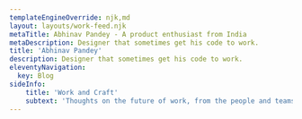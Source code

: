 ```yaml
---
templateEngineOverride: njk,md
layout: layouts/work-feed.njk
metaTitle: Abhinav Pandey - A product enthusiast from India
metaDescription: Designer that sometimes get his code to work.
title: 'Abhinav Pandey'
description: Designer that sometimes get his code to work.
eleventyNavigation:
  key: Blog
sideInfo:
    title: 'Work and Craft'
    subtext: 'Thoughts on the future of work, from the people and teams creating it.'
---
```


